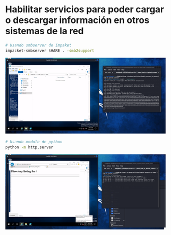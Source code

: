 # Habilitar servicios para poder cargar o descargar información en otros sistemas de la red

```Bash
# Usando smbserver de impaket
impacket-smbserver SHARE . -smb2support
```

![Alt text](https://github.com/jor6PS/ad-from-0-to-Hero/blob/master/utilities/Enable_servers_to_share_load_or_upload_content/files/smbshare.png?raw=true "smbserver")

```Bash
# Usando modulo de python
python -m http.server
```

![Alt text](https://github.com/jor6PS/ad-from-0-to-Hero/blob/master/utilities/Enable_servers_to_share_load_or_upload_content/files/httpshare.png?raw=true "httpserver")
